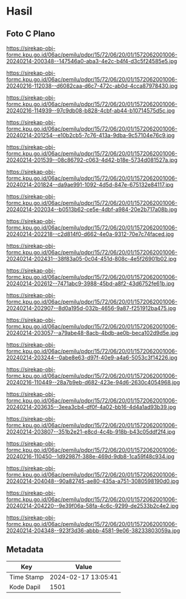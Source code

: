 # Hasil

## Foto C Plano

https://sirekap-obj-formc.kpu.go.id/06ac/pemilu/pdpr/15/72/06/20/01/1572062001006-20240214-200348--147546a0-aba3-4e2c-b4f4-d3c5f24585e5.jpg

https://sirekap-obj-formc.kpu.go.id/06ac/pemilu/pdpr/15/72/06/20/01/1572062001006-20240216-112038--d6082caa-d6c7-472c-ab0d-4cca87978430.jpg

https://sirekap-obj-formc.kpu.go.id/06ac/pemilu/pdpr/15/72/06/20/01/1572062001006-20240216-114939--97c9db08-b828-4cbf-ab44-b10714575d5c.jpg

https://sirekap-obj-formc.kpu.go.id/06ac/pemilu/pdpr/15/72/06/20/01/1572062001006-20240214-201254--e10b2cb5-7c76-413a-9dba-9c57104e76c9.jpg

https://sirekap-obj-formc.kpu.go.id/06ac/pemilu/pdpr/15/72/06/20/01/1572062001006-20240214-201539--08c86792-c063-4d42-b18e-5734d081527a.jpg

https://sirekap-obj-formc.kpu.go.id/06ac/pemilu/pdpr/15/72/06/20/01/1572062001006-20240214-201824--da9ae991-1092-4d5d-847e-675132e84117.jpg

https://sirekap-obj-formc.kpu.go.id/06ac/pemilu/pdpr/15/72/06/20/01/1572062001006-20240214-202034--b0513b62-ce5e-4dbf-a984-20e2b717a08b.jpg

https://sirekap-obj-formc.kpu.go.id/06ac/pemilu/pdpr/15/72/06/20/01/1572062001006-20240214-202218--c2d814f0-d662-4e0a-9312-70e7c74faced.jpg

https://sirekap-obj-formc.kpu.go.id/06ac/pemilu/pdpr/15/72/06/20/01/1572062001006-20240214-202431--38f83a05-0c04-451d-808c-4e5f26901b02.jpg

https://sirekap-obj-formc.kpu.go.id/06ac/pemilu/pdpr/15/72/06/20/01/1572062001006-20240214-202612--7471abc9-3988-45bd-a8f2-43d6752fe61b.jpg

https://sirekap-obj-formc.kpu.go.id/06ac/pemilu/pdpr/15/72/06/20/01/1572062001006-20240214-202907--8d0a195d-032b-4656-9a87-f251912ba475.jpg

https://sirekap-obj-formc.kpu.go.id/06ac/pemilu/pdpr/15/72/06/20/01/1572062001006-20240214-203057--a79abe48-8acb-4bdb-ae0b-beca102d9d5e.jpg

https://sirekap-obj-formc.kpu.go.id/06ac/pemilu/pdpr/15/72/06/20/01/1572062001006-20240214-203244--0abe8e63-d97f-40e9-a4a6-5053c3f14226.jpg

https://sirekap-obj-formc.kpu.go.id/06ac/pemilu/pdpr/15/72/06/20/01/1572062001006-20240216-110449--28a7b9eb-d682-423e-94d6-2630c4054968.jpg

https://sirekap-obj-formc.kpu.go.id/06ac/pemilu/pdpr/15/72/06/20/01/1572062001006-20240214-203635--3eea3cb4-df0f-4a02-bb16-4d4a1ad93b39.jpg

https://sirekap-obj-formc.kpu.go.id/06ac/pemilu/pdpr/15/72/06/20/01/1572062001006-20240214-203807--351b2e21-e8cd-4c4b-918b-b43c05ddf2f4.jpg

https://sirekap-obj-formc.kpu.go.id/06ac/pemilu/pdpr/15/72/06/20/01/1572062001006-20240216-110450--1d92987f-388e-469d-9db8-1ca59f48c934.jpg

https://sirekap-obj-formc.kpu.go.id/06ac/pemilu/pdpr/15/72/06/20/01/1572062001006-20240214-204048--90a82745-ae80-435a-a751-3080598190d0.jpg

https://sirekap-obj-formc.kpu.go.id/06ac/pemilu/pdpr/15/72/06/20/01/1572062001006-20240214-204220--9e39f06a-58fa-4c6c-9299-de2533b2c4e2.jpg

https://sirekap-obj-formc.kpu.go.id/06ac/pemilu/pdpr/15/72/06/20/01/1572062001006-20240214-204348--923f3d36-abbb-4581-9e06-38233803059a.jpg


## Metadata

| Key        | Value               |
| ---------- | ------------------- |
| Time Stamp | 2024-02-17 13:05:41 |
| Kode Dapil | 1501                |



